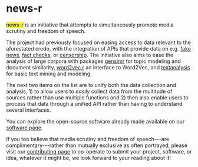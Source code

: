 # news-r

<mark>news-r</mark> is an initiative that attempts to simultaneously promote media scrutiny and freedom of speech.

The project had previously focused on easing access to data relevant to the aforestated credo, with the integration of APIs that provide data on e.g. [fake news](https://github.com/news-r/hoaxy), [fact checks](https://github.com/news-r/factcheck), or [censorship](https://github.com/news-r/greatfire). The initiative also aims to ease the analysis of large corpora with packages [gensimr](https://gensimr.news-r.org) for topic modeling and document similarity, [word2vec.r](https://word2vec.news-r.org) an interface to Word2Vec, and [textanalysis](https://textanalysis.news-r.org) for basic text mining and modeling.

The next two items on the list are to unify both the data collection and analysis, 1) to allow users to _easily_ collect data from the multitude of sources rather than use multiple functions and 2) then also enable users to process that data through a unified API rather than having to understand several interfaces. 

You can explore the open-source software already made available on our [software page](/software).

If you too believe that media scrutiny and freedom of speech---are complimentary---rather than mutually exclusive as often portrayed, please visit our [contributing page](/contributing) to co-operate to submit your project, software, or idea, whatever it might be, we look forward to your reading about it!
